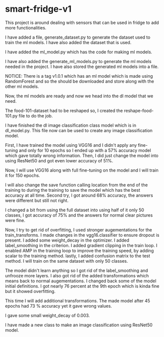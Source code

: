 # smart-fridge-v1
This project is around dealing with sensors that can be used in fridge to add more functionalities.

I have added a file, generate_dataset.py to generate the dataset used to train the ml models. I have also added the dataset that is used.

I have added the ml_model.py which has the code for making ml models.

I have also added the generate_ml_models.py to generate the ml models needed in the project. I have also stored the generated ml models into a file.

NOTICE: There is a tag v1.0.1 which has an ml model which is made using RandomForest and so the should be downloaded and store along with the other ml models.

Now, the ml models are ready and now we head into the dl model that we need.

The food-101-dataset had to be reshaped so, I created the reshape-food-101.py file to do the job.

I have finished the dl image classification class model which is in dl_model.py. This file now can be used to create any image classification model.

First, I have trained the model using VGG16 and I didn't apply any fine-tuning and only for 10 epochs so I ended up with a 57% accuracy model which gave totally wrong information.
Then, I did just change the model into using ResNet50 and got even lower accuracy of 51%.

Now, I will use VGG16 along with full fine-tuning on the model and I will train it for 150 epochs.

I will also change the save function calling location from the end of the training to during the training to save the model which has the best accuracy at all time.
Second try, I got around 68% accuracy, the answers were different but still not right.

I changed a bit from using the full dataset into using half of it only 50 classes, I got accuracy of 75% and the answers for normal clear pictures were fine.

Now, I try to get rid of overfitting, I used stronger augementations for the train_transforms.
I made changes in the vgg16.classifier to ensure dropout is present. I added some weight_decay in the optimizer. I added label_smoothing in the criterion. I added gradient clipping in the train loop.
I enabled AMP in the training loop to improve the training speed, by adding scalar to the training method. lastly, I added confusion matrix to the test method.
I will train on the same dataset with only 50 classes.

The model didn't learn anything so I got rid of the label_smoothing and unfrooze more layers.
I also got rid of the added transformations which means back to normal augementations. I changed back some of the model initial definitions.
I got nearly 76 percent at the 9th epoch which is kinda fine but it showed overfitting.

This time I will add additional transformations. The made model after 45 epochs had 73 % accuracy yet it gave wrong values. 

I gave some small weight_decay of 0.003.

I have made a new class to make an image classification using ResNet50 model.



